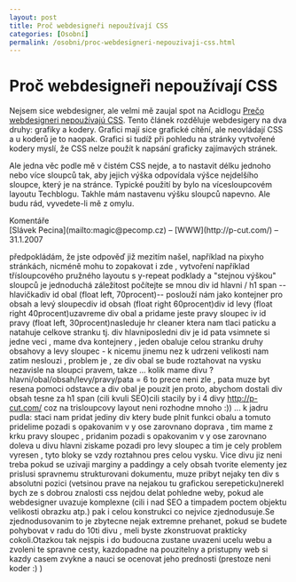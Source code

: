 ```yaml
---
layout: post
title: Proč webdesigneři nepoužívají CSS
categories: [Osobní]
permalink: /osobni/proc-webdesigneri-nepouzivaji-css.html
---
```

# Proč webdesigneři nepoužívají CSS

Nejsem sice webdesigner, ale velmi mě zaujal spot na Acidlogu [Prečo webdesigneri nepoužívajú CSS](http://acidlog.fczbkk.com/blog.php?entry=1047392314). Tento článek rozděluje webdesigery na dva druhy: grafiky a kodery. Grafici mají sice grafické cítění, ale neovládají CSS a u koderů je to naopak. Grafici si tudíž při pohledu na stránky vytvořené kodery myslí, že CSS nelze použít k napsání graficky zajímavých stránek.

Ale jedna věc podle mě v čistém CSS nejde, a to nastavit délku jednoho nebo více sloupců tak, aby jejich výška odpovídala výšce nejdelšího sloupce, který je na stránce. Typické použití by bylo na vícesloupcovém layoutu Techblogu. Takhle mám nastavenu výšku sloupců napevno. Ale budu rád, vyvedete-li mě z omylu.


<section id='comments-section'>
<div class='commentsheader'>Komentáře</div>        
<div class='comment-item-header' markdown=1>
[Slávek Pecina](mailto:magic@pecomp.cz) &ndash; [WWW](http://p-cut.com/) &ndash; 31.1.2007
</div>

předpokládám, že jste odpověď již mezitím našel, například na pixyho stránkách, nicméně mohu to zopakovat i zde , vytvoření například třísloupcového pružného layoutu s y-repeat podklady a "stejnou výškou" sloupců je jednoduchá záležitost počítejte se mnou div id hlavni / h1 span --hlavičkadiv id obal (float left, 70procent)-- poslouží nám jako kontejner pro obsah a levý sloupecdiv id obsah (float right 60procent)div id levy (float right 40procent)uzavreme div obal a pridame jeste pravy sloupec iv id pravy (float left, 30procent)nasleduje hr cleaner ktera nam tlaci paticku a natahuje celkove stranku tj. div hlavniposledni div je id pata vsimnete si jedne veci , mame dva kontejnery , jeden obaluje celou stranku druhy obsahovy a levy sloupec - k nicemu jinemu nez k udrzeni velikosti nam zatim neslouzi , problem je , ze div obal se bude roztahovat na vysku nezavisle na sloupci pravem, takze ... kolik mame divu ?hlavni/obal/obsah/levy/pravy/pata = 6 to prece neni zle , pata muze byt resena pomoci odstavce a div obal je pouzit jen proto, abychom dostali div obsah tesne za h1 span (cili kvuli SEO)cili stacily by i 4 divy http://p-cut.com/ coz na trisloupcovy layout neni rozhodne mnoho :)) ... k jadru pudla: staci nam pridat jediny div ktery bude plnit funkci obalu a tomuto pridelime pozadi s opakovanim v y ose zarovnano doprava , tim mame z krku pravy sloupec , pridanim pozadi s opakovanim v y ose zarovnano doleva u divu hlavni ziskame pozadi pro levy sloupec a tim je cely problem vyresen , tyto bloky se vzdy roztahnou pres celou vysku. Vice divu jiz neni treba pokud se uzivaji marginy a paddingy a cely obsah tvorite elementy jez prislusi spravnemu strukturovani dokumentu, muze pribyt nejaky ten div s absolutni pozici (vetsinou prave na nejakou tu grafickou serepeticku)nerekl bych ze s dobrou znalosti css nejdou delat pohledne weby, pokud ale webdesigner uvazuje komplexne (cili i nad SEO a timpadem poctem objektu velikosti obrazku atp.) pak i celou konstrukci co nejvice zjednodusuje.Se zjednodusovanim to je zbytecne nejak extremne prehanet, pokud se budete pohybovat v radu do 10ti divu , meli byste zkonstruovat prakticky cokoli.Otazkou tak nejspis i do budoucna zustane uvazeni ucelu webu a zvoleni te spravne cesty, kazdopadne na pouzitelny a pristupny web si kazdy casem zvykne a nauci se ocenovat jeho prednosti (prestoze neni koder :) )

</section>